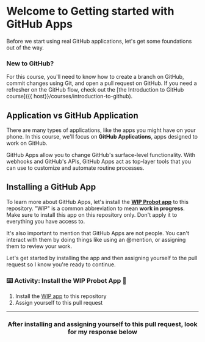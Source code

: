 # Welcome to Getting started with GitHub Apps

Before we start using real GitHub applications, let's get some foundations out of the way.

### New to GitHub? 

For this course, you'll need to know how to create a branch on GitHub, commit changes using Git, and open a pull request on GitHub. If you need a refresher on the GitHub flow, check out the [the Introduction to GitHub course]({{ host}}/courses/introduction-to-github).

## Application vs GitHub Application
There are many types of applications, like the apps you might have on your phone. In this course, we'll focus on **GitHub Applications**, apps designed to work on GitHub.

GitHub Apps allow you to change GitHub's surface-level functionality. With webhooks and GitHub's APIs, GitHub Apps act as top-layer tools that you can use to customize and automate routine processes.

## Installing a GitHub App

To learn more about GitHub Apps, let's install the **[WIP Probot app](https://probot.github.io/apps/wip/)** to this repository. "WIP" is a common abbreviation to mean **work in progress**. Make sure to install this app on this repository only. Don't apply it to everything you have access to.

It's also important to mention that GitHub Apps are not people. You can't interact with them by doing things like using an @mention, or assigning them to review your work. 

Let's get started by installing the app and then assigning yourself to the pull request so I know you're ready to continue.

### :keyboard: Activity: Install the WIP Probot App :tada:

1. Install the <a href="https://probot.github.io/apps/wip/" target="_blank">WIP app</a> to this repository
2. Assign yourself to this pull request

<hr>
<h3 align="center">After installing and assigning yourself to this pull request, look for my response below</h3>
